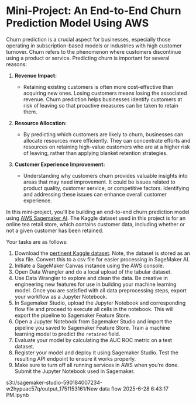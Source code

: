 # Mini-Project: An End-to-End Churn Prediction Model Using AWS

Churn prediction is a crucial aspect for businesses, especially those operating in subscription-based models or industries with high customer turnover. Churn refers to the phenomenon where customers discontinue using a product or service. Predicting churn is important for several reasons:

1. **Revenue Impact:**
   - Retaining existing customers is often more cost-effective than acquiring new ones. Losing customers means losing the associated revenue. Churn prediction helps businesses identify customers at risk of leaving so that proactive measures can be taken to retain them.

2. **Resource Allocation:**
   - By predicting which customers are likely to churn, businesses can allocate resources more efficiently. They can concentrate efforts and resources on retaining high-value customers who are at a higher risk of leaving, rather than applying blanket retention strategies.

3. **Customer Experience Improvement:**
   - Understanding why customers churn provides valuable insights into areas that may need improvement. It could be issues related to product quality, customer service, or competitive factors. Identifying and addressing these issues can enhance overall customer experience.

In this mini-project, you'll be building an end-to-end churn prediction model using [AWS Sagemaker AI](https://aws.amazon.com/sagemaker-ai). The Kaggle dataset used in this project is for an online tea retail store, which contains customer data, including whether or not a given customer has been retained.

Your tasks are as follows:

1. Download the [pertinent Kaggle dataset](https://www.kaggle.com/datasets/uttamp/store-data). Note, the dataset is stored as an xlsx file. Convert this to a csv file for easier processing in SageMaker AI. 
2. Initiate a SageMaker Canvas instance using the AWS console. 
3. Open Data Wrangler and do a local upload of the tabular dataset.  
4. Use Data Wrangler to explore and clean the data. Be creative in engineering new features for use in building your machine learning model. Once you are satisfied with all data preprocessing steps, export your workflow as a Jupyter Notebook.  
5. In Sagemaker Studio, upload the Jupyter Notebook and corresponding flow file and proceed to execute all cells in the notebook. This will export the pipeline to Sagemaker Feature Store.
6. Open a Jupyter Notebook from Sagemaker Studio and import the pipeline you saved to Sagemaker Feature Store. Train a machine learning model to predict the `retained` field.
7. Evaluate your model by calculating the AUC ROC metric on a test dataset. 
8. Register your model and deploy it using Sagemaker Studio. Test the resulting API endpoint to ensure it works properly. 
9. Make sure to turn off all running services in AWS when you’re done. Submit the Jupyter Notebook used in Sagemaker.



s3://sagemaker-studio-590184007234-w2hypuac57q/output_1751153161/New data flow 2025-6-28 6:43:17 PM.ipynb